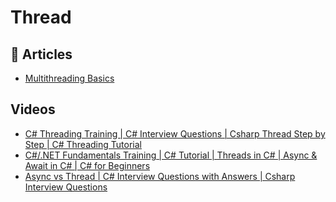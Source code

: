 # Thread

## 📝 Articles
- [Multithreading Basics](http://diranieh.com/NETThreading/MultithreadingBasics.htm)

## Videos
- [C# Threading Training | C# Interview Questions | Csharp Thread Step by Step | C# Threading Tutorial](https://www.youtube.com/watch?v=tphdNUTwk9U)
- [C#/.NET Fundamentals Training | C# Tutorial | Threads in C# | Async & Await in C# | C# for Beginners](https://www.youtube.com/watch?v=j3cNlZM9kgo)
- [Async vs Thread | C# Interview Questions with Answers | Csharp Interview Questions](https://www.youtube.com/watch?v=G3tz9rxts8E)